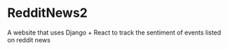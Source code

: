 # RedditNews2
A website that uses Django + React to track the sentiment of events listed on reddit news
